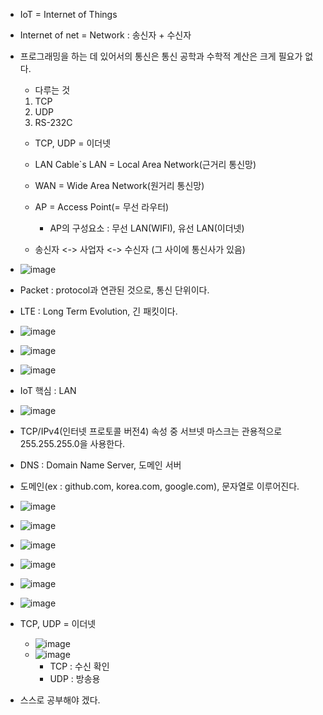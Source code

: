 - IoT = Internet of Things
- Internet of net = Network : 송신자 + 수신자
- 프로그래밍을 하는 데 있어서의 통신은 통신 공학과 수학적 계산은 크게 필요가 없다. 
  - 다루는 것
  1. TCP
  2. UDP
  3. RS-232C

  - TCP, UDP = 이더넷
  - LAN Cable`s LAN = Local Area Network(근거리 통신망)
  - WAN = Wide Area Network(원거리 통신망)
  - AP = Access Point(= 무선 라우터)
    - AP의 구성요소 : 무선 LAN(WIFI), 유선 LAN(이더넷)

  - 송신자 <-> 사업자 <-> 수신자 (그 사이에 통신사가 있음)

- ![image](https://user-images.githubusercontent.com/49339278/136124009-d84da82f-bac6-4617-87cd-4f867970b7b4.png)
- Packet : protocol과 연관된 것으로, 통신 단위이다.
- LTE : Long Term Evolution, 긴 패킷이다.

- ![image](https://user-images.githubusercontent.com/49339278/136126832-14cecaeb-970f-48e5-b970-4fcc913d039f.png)
- ![image](https://user-images.githubusercontent.com/49339278/136128164-5f5e44de-0361-44ad-a817-42656926b8b9.png)

- ![image](https://user-images.githubusercontent.com/49339278/136128359-3c9ad448-aa38-4f77-bf2f-fdbf8e0cf040.png)
- IoT 핵심 : LAN
- ![image](https://user-images.githubusercontent.com/49339278/136130502-d536d721-9aeb-4df8-8e13-f973521adc80.png)

- TCP/IPv4(인터넷 프로토콜 버전4) 속성 중 서브넷 마스크는 관용적으로 255.255.255.0을 사용한다.
- DNS : Domain Name Server, 도메인 서버
- 도메인(ex : github.com, korea.com, google.com), 문자열로 이루어진다.
- ![image](https://user-images.githubusercontent.com/49339278/136133950-ba994728-5be5-4c79-850f-1daaeac679fe.png)


- ![image](https://user-images.githubusercontent.com/49339278/136134155-a3509ffe-0085-46ff-b2ae-600af87d06bc.png)
- ![image](https://user-images.githubusercontent.com/49339278/136134778-d1809b09-d68a-4f58-86d7-e9b816375949.png)
- ![image](https://user-images.githubusercontent.com/49339278/136135080-628e8844-3f02-4905-aab2-ebc2290cf5f3.png)
- ![image](https://user-images.githubusercontent.com/49339278/136135253-10828c53-6221-4f27-8930-ec603173c374.png)
- ![image](https://user-images.githubusercontent.com/49339278/136135951-ac0c7710-0156-4b4f-8eec-a8ac7b712bcd.png)


- TCP, UDP = 이더넷
  - ![image](https://user-images.githubusercontent.com/49339278/136136261-143f54f0-beed-43ca-b97b-e3cc9d035892.png)
  - ![image](https://user-images.githubusercontent.com/49339278/136136327-c491faf1-a53d-44bf-95f1-ef5e8a5fc1b6.png)
    - TCP : 수신 확인
    - UDP : 방송용

- 스스로 공부해야 겠다.


